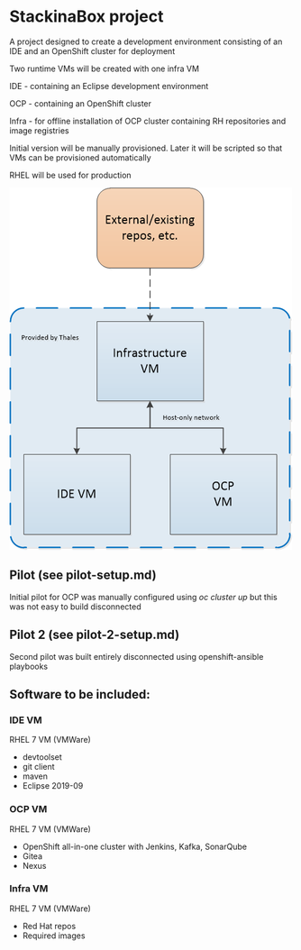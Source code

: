 # StackinaBox project

A project designed to create a development environment consisting of an IDE and an OpenShift cluster for deployment

Two runtime VMs will be created with one infra VM

IDE - containing an Eclipse development environment

OCP - containing an OpenShift cluster

Infra - for offline installation of OCP cluster containing RH repositories and image registries

Initial version will be manually provisioned. Later it will be scripted so that VMs can be provisioned automatically

RHEL will be used for production

![diagram](graphics/SIAB-infra-overview.png "VM connections")

## Pilot (see pilot-setup.md)

Initial pilot for OCP was manually configured using _oc cluster up_ but this was not easy to build disconnected

## Pilot 2 (see pilot-2-setup.md)

Second pilot was built entirely disconnected using openshift-ansible playbooks

## Software to be included:

### IDE VM
RHEL 7 VM (VMWare)
* devtoolset
* git client
* maven
* Eclipse 2019-09

### OCP VM
RHEL 7 VM (VMWare) 
* OpenShift all-in-one cluster with Jenkins, Kafka, SonarQube 
* Gitea 
* Nexus

### Infra VM
RHEL 7 VM (VMWare)
* Red Hat repos
* Required images
